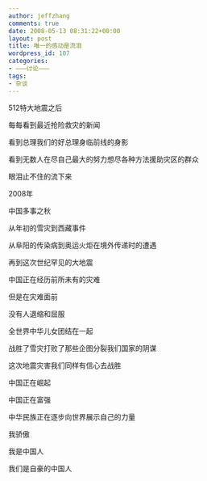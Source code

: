 ```yaml
---
author: jeffzhang
comments: true
date: 2008-05-13 08:31:22+00:00
layout: post
title: 唯一的感动是流泪
wordpress_id: 107
categories:
- ———讨论———
tags:
- 杂谈
---
```


512特大地震之后

每每看到最近抢险救灾的新闻

看到总理我们的好总理身临前线的身影

看到无数人在尽自己最大的努力想尽各种方法援助灾区的群众

眼泪止不住的流下来

2008年

中国多事之秋

从年初的雪灾到西藏事件

从阜阳的传染病到奥运火炬在境外传递时的遭遇

再到这次世纪罕见的大地震

中国正在经历前所未有的灾难

但是在灾难面前

没有人退缩和屈服

全世界中华儿女团结在一起

战胜了雪灾打败了那些企图分裂我们国家的阴谋

这次地震灾害我们同样有信心去战胜

中国正在崛起

中国正在富强

中华民族正在逐步向世界展示自己的力量

我骄傲

我是中国人

我们是自豪的中国人
